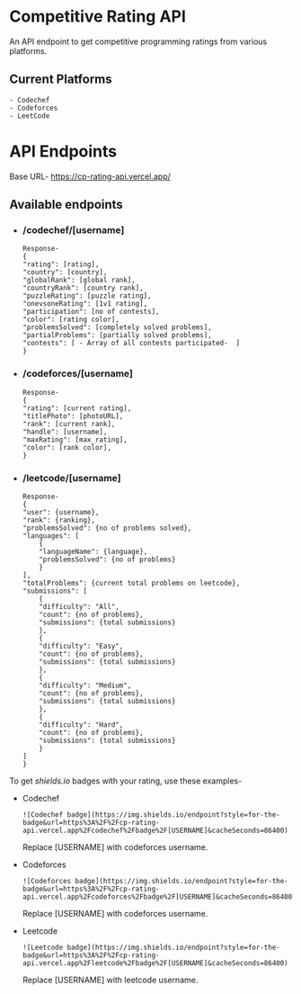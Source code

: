 # Competitive Rating API

An API endpoint to get competitive programming ratings from various platforms.

## Current Platforms
``` 
- Codechef 
- Codeforces
- LeetCode
```

# API Endpoints
Base URL- https://cp-rating-api.vercel.app/

## Available endpoints
- ### /codechef/[username]
    ``` 
    Response-
    {
    "rating": [rating],
    "country": [country],
    "globalRank": [global rank],
    "countryRank": [country rank],
    "puzzleRating": [puzzle rating],
    "onevsoneRating": [1v1 rating],
    "participation": [no of contests],
    "color": [rating color],
    "problemsSolved": [completely solved problems],
    "partialProblems": [partially solved problems],
    "contests": [ - Array of all contests participated-  ]
    }
    ```
- ### /codeforces/[username]
    ```
    Response-
    {
    "rating": [current rating],
    "titlePhoto": [photoURL],
    "rank": [current rank],
    "handle": [username],
    "maxRating": [max_rating],
    "color": [rank color],
    }
    ```
- ### /leetcode/[username]
    ```
    Response-
    {
    "user": {username},
    "rank": {ranking},
    "problemsSolved": {no of problems solved},
    "languages": [
        {
        "languageName": {language},
        "problemsSolved": {no of problems}
        }
    ],
    "totalProblems": {current total problems on leetcode},
    "submissions": [
        {
        "difficulty": "All",
        "count": {no of problems},
        "submissions": {total submissions}
        },
        {
        "difficulty": "Easy",
        "count": {no of problems},
        "submissions": {total submissions}
        },
        {
        "difficulty": "Medium",
        "count": {no of problems},
        "submissions": {total submissions}
        },
        {
        "difficulty": "Hard",
        "count": {no of problems},
        "submissions": {total submissions}
        }
    ]
    }
    ```

To get <i>shields.io</i> badges with your rating, use these examples-

- Codechef

    ```
    ![Codechef badge](https://img.shields.io/endpoint?style=for-the-badge&url=https%3A%2F%2Fcp-rating-api.vercel.app%2Fcodechef%2Fbadge%2F[USERNAME]&cacheSeconds=86400)
    ```
    Replace [USERNAME] with codeforces username.
- Codeforces
    ```
    ![Codeforces badge](https://img.shields.io/endpoint?style=for-the-badge&url=https%3A%2F%2Fcp-rating-api.vercel.app%2Fcodeforces%2Fbadge%2F[USERNAME]&cacheSeconds=86400)
    ```
    Replace [USERNAME] with codeforces username.

- Leetcode
    ```
    ![Leetcode badge](https://img.shields.io/endpoint?style=for-the-badge&url=https%3A%2F%2Fcp-rating-api.vercel.app%2Fleetcode%2Fbadge%2F[USERNAME]&cacheSeconds=86400)
    ```
    Replace [USERNAME] with leetcode username.
